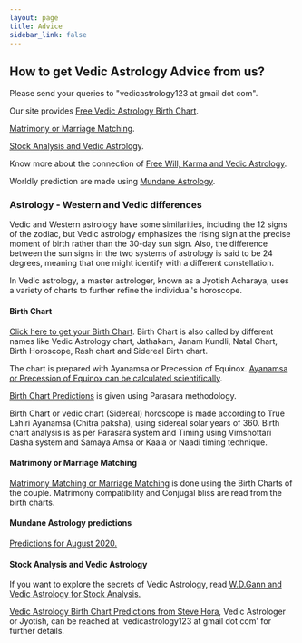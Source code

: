 ```yaml
---
layout: page
title: Advice
sidebar_link: false
---
```


## How to get Vedic Astrology Advice from us?

Please send your queries to "vedicastrology123 at gmail dot com".

Our site provides [Free Vedic Astrology Birth Chart](https://stevehora.com/calculate-your-vedic-astrology-chart/).

[Matrimony or Marriage Matching](https://stevehora.com/blog/marriage-compatibility/).

[Stock Analysis and Vedic Astrology](https://stevehora.com/blog/gann-w-d/).

Know more about the connection of [Free Will, Karma and Vedic Astrology](https://stevehora.com/blog/blog/karma-and-astrology/).

Worldly prediction are made using [Mundane Astrology](https://stevehora.com/categories/mundane-astrology).

### Astrology - Western and Vedic differences

Vedic and Western astrology have some similarities, including the 12 signs of the zodiac, but Vedic astrology emphasizes the rising sign at the precise moment of birth rather than the 30-day sun sign. Also, the difference between the sun signs in the two systems of astrology is said to be 24 degrees, meaning that one might identify with a different constellation.

In Vedic astrology, a master astrologer, known as a Jyotish Acharaya, uses a variety of charts to further refine the individual's horoscope.

#### Birth Chart

[Click here to get your Birth Chart](https://stevehora.com/calculate-your-vedic-astrology-chart/).
Birth Chart is also called by different names like Vedic Astrology chart, Jathakam, Janam Kundli, Natal Chart, Birth Horoscope, Rash chart and Sidereal Birth chart.

The chart is prepared with Ayanamsa or Precession of Equinox. [Ayanamsa or Precession of Equinox can be calculated scientifically](https://stevehora.com/blog/ayanamsa/).

[Birth Chart Predictions](https://stevehora.com/blog/birth-chart/) is given using Parasara methodology.

Birth Chart or vedic chart (Sidereal) horoscope is made according to True Lahiri Ayanamsa (Chitra paksha), using sidereal solar years of 360.
Birth chart analysis is as per Parasara system and Timing using Vimshottari Dasha system and Samaya Amsa or Kaala or Naadi timing technique.

#### Matrimony or Marriage Matching

[Matrimony Matching or Marriage Matching](https://stevehora.com/blog/marriage-compatibility/) is done using the Birth Charts of the couple. Matrimony compatibility and Conjugal bliss are read from the birth charts.

#### Mundane Astrology predictions

[Predictions for August 2020.](https://stevehora.com/blog/august-2020/)

#### Stock Analysis and Vedic Astrology

If you want to explore the secrets of Vedic Astrology, read [W.D.Gann and Vedic Astrology for Stock Analysis.](https://stevehora.com/blog/gann-w-d/)

[Vedic Astrology Birth Chart Predictions from Steve Hora](https://stevehora.com/steve-hora/), Vedic Astrologer or Jyotish, can be reached at 'vedicastrology123 at gmail dot com' for further details.
